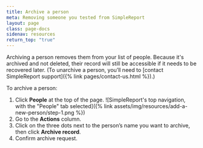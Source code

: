 ```yaml
---
title: Archive a person
meta: Removing someone you tested from SimpleReport
layout: page
class: page-docs
sidenav: resources
return_top: "true"
---
```


Archiving a person removes them from your list of people. Because it's archived and not deleted, their record will still be accessible if it needs to be recovered later. (To unarchive a person, you’ll need to [contact SimpleReport support]({% link pages/contact-us.html %}).)

To archive a person:

1. Click **People** at the top of the page. ![SimpleReport's top navigation, with the "People" tab selected]({% link assets/img/resources/add-a-new-person/step-1.png %})
2. Go to the **Actions** column.
3. Click on the three dots next to the person’s name you want to archive, then click **Archive record**.
4. Confirm archive request.
